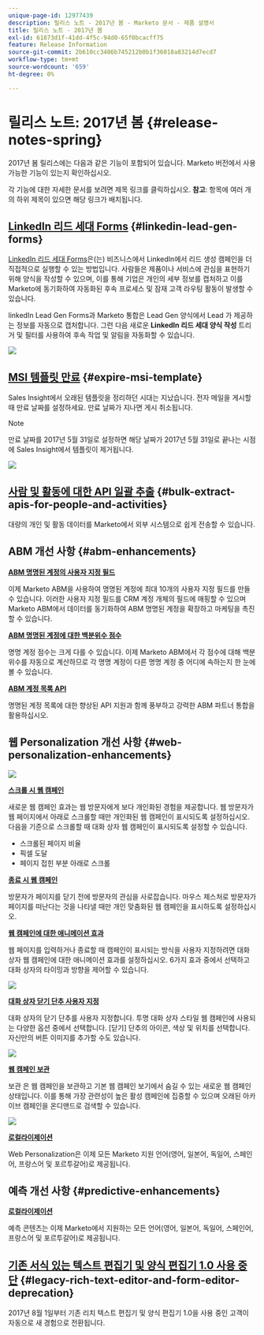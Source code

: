 ```yaml
---
unique-page-id: 12977439
description: 릴리스 노트 - 2017년 봄 - Marketo 문서 - 제품 설명서
title: 릴리스 노트 - 2017년 봄
exl-id: 61873d1f-41dd-4f5c-94d0-65f0bcacff75
feature: Release Information
source-git-commit: 2b610cc3486b745212b0b1f36018a83214d7ecd7
workflow-type: tm+mt
source-wordcount: '659'
ht-degree: 0%

---
```


# 릴리스 노트: 2017년 봄 {#release-notes-spring}

2017년 봄 릴리스에는 다음과 같은 기능이 포함되어 있습니다. Marketo 버전에서 사용 가능한 기능이 있는지 확인하십시오.

각 기능에 대한 자세한 문서를 보려면 제목 링크를 클릭하십시오. **참고**: 항목에 여러 개의 하위 제목이 있으면 해당 링크가 배치됩니다.

## [LinkedIn 리드 세대 Forms](/help/marketo/product-docs/demand-generation/social/social-functions/set-up-linkedin-lead-gen-forms.md) {#linkedin-lead-gen-forms}

[LinkedIn 리드 세대 Forms](https://business.linkedin.com/marketing-solutions/native-advertising/lead-gen-ads)은(는) 비즈니스에서 LinkedIn에서 리드 생성 캠페인을 더 직접적으로 실행할 수 있는 방법입니다. 사람들은 제품이나 서비스에 관심을 표현하기 위해 양식을 작성할 수 있으며, 이를 통해 기업은 개인의 세부 정보를 캡처하고 이를 Marketo에 동기화하여 자동화된 후속 프로세스 및 잠재 고객 라우팅 활동이 발생할 수 있습니다.

linkedIn Lead Gen Forms과 Marketo 통합은 Lead Gen 양식에서 Lead 가 제공하는 정보를 자동으로 캡처합니다. 그런 다음 새로운 **LinkedIn 리드 세대 양식 작성** 트리거 및 필터를 사용하여 후속 작업 및 알림을 자동화할 수 있습니다.

![](assets/release-notes-image.png)

## [MSI 템플릿 만료](/help/marketo/product-docs/marketo-sales-insight/msi-for-salesforce/features/actions-in-the-msi-panel/send-marketo-email/publish-an-email-to-sales-insight.md) {#expire-msi-template}

Sales Insight에서 오래된 템플릿을 정리하던 시대는 지났습니다. 전자 메일을 게시할 때 만료 날짜를 설정하세요. 만료 날짜가 지나면 게시 취소됩니다.

>[!NOTE]
>
>만료 날짜를 2017년 5월 31일로 설정하면 해당 날짜가 2017년 5월 31일로 끝나는 시점에 Sales Insight에서 템플릿이 제거됩니다.

![](assets/four-281-29.png)

## [사람 및 활동에 대한 API 일괄 추출](https://experienceleague.adobe.com/en/docs/marketo-developer/marketo/rest/bulk-extract/bulk-extract) {#bulk-extract-apis-for-people-and-activities}

대량의 개인 및 활동 데이터를 Marketo에서 외부 시스템으로 쉽게 전송할 수 있습니다.

## ABM 개선 사항 {#abm-enhancements}

**[ABM 명명된 계정의 사용자 지정 필드](https://docs.marketo.com/x/1wnG)**

이제 Marketo ABM을 사용하여 명명된 계정에 최대 10개의 사용자 지정 필드를 만들 수 있습니다. 이러한 사용자 지정 필드를 CRM 계정 개체의 필드에 매핑할 수 있으며 Marketo ABM에서 데이터를 동기화하여 ABM 명명된 계정을 확장하고 마케팅을 촉진할 수 있습니다.

**[ABM 명명된 계정에 대한 백분위수 점수](https://docs.marketo.com/display/docs/assets/abmpercentiles.png)**

명명 계정 점수는 크게 다를 수 있습니다. 이제 Marketo ABM에서 각 점수에 대해 백분위수를 자동으로 계산하므로 각 명명 계정이 다른 명명 계정 중 어디에 속하는지 한 눈에 볼 수 있습니다.

**[ABM 계정 목록 API](https://experienceleague.adobe.com/en/docs/marketo-developer/marketo/rest/lead-database/named-account-lists)**

명명된 계정 목록에 대한 향상된 API 지원과 함께 풍부하고 강력한 ABM 파트너 통합을 활용하십시오.

## 웹 Personalization 개선 사항 {#web-personalization-enhancements}

![](assets/dialogoptions.png)

**[스크롤 시 웹 캠페인](/help/marketo/product-docs/web-personalization/working-with-web-campaigns/set-how-your-web-campaign-displays.md)**

새로운 웹 캠페인 효과는 웹 방문자에게 보다 개인화된 경험을 제공합니다. 웹 방문자가 웹 페이지에서 아래로 스크롤할 때만 개인화된 웹 캠페인이 표시되도록 설정하십시오. 다음을 기준으로 스크롤할 때 대화 상자 웹 캠페인이 표시되도록 설정할 수 있습니다.

* 스크롤된 페이지 비율
* 픽셀 도달
* 페이지 접힌 부분 아래로 스크롤

**[종료 시 웹 캠페인](/help/marketo/product-docs/web-personalization/working-with-web-campaigns/set-how-your-web-campaign-displays.md)**

방문자가 페이지를 닫기 전에 방문자의 관심을 사로잡습니다. 마우스 제스처로 방문자가 페이지를 떠난다는 것을 나타낼 때만 개인 맞춤화된 웹 캠페인을 표시하도록 설정하십시오.

**[웹 캠페인에 대한 애니메이션 효과](/help/marketo/product-docs/web-personalization/working-with-web-campaigns/create-a-new-dialog-web-campaign.md)**

웹 페이지를 입력하거나 종료할 때 캠페인이 표시되는 방식을 사용자 지정하려면 대화 상자 웹 캠페인에 대한 애니메이션 효과를 설정하십시오. 6가지 효과 중에서 선택하고 대화 상자의 타이밍과 방향을 제어할 수 있습니다.

![](assets/animationoptins.png)

**[대화 상자 닫기 단추 사용자 지정](/help/marketo/product-docs/web-personalization/working-with-web-campaigns/create-a-new-dialog-web-campaign.md)**

대화 상자의 닫기 단추를 사용자 지정합니다. 투명 대화 상자 스타일 웹 캠페인에 사용되는 다양한 옵션 중에서 선택합니다. [닫기] 단추의 아이콘, 색상 및 위치를 선택합니다. 자신만의 버튼 이미지를 추가할 수도 있습니다.

![](assets/dialog-button-fill-5b1-5d.png)

**[웹 캠페인 보관](/help/marketo/product-docs/web-personalization/working-with-web-campaigns/archive-a-web-campaign.md)**

보관 은 웹 캠페인을 보관하고 기본 웹 캠페인 보기에서 숨길 수 있는 새로운 웹 캠페인 상태입니다. 이를 통해 가장 관련성이 높은 활성 캠페인에 집중할 수 있으며 오래된 아카이브 캠페인을 온디맨드로 검색할 수 있습니다.

![](assets/archive-campaign-5b2-5d.png)

**[로컬라이제이션](/help/marketo/product-docs/administration/settings/select-your-language-locale-and-time-zone.md)**

Web Personalization은 이제 모든 Marketo 지원 언어(영어, 일본어, 독일어, 스페인어, 프랑스어 및 포르투갈어)로 제공됩니다.

## 예측 개선 사항 {#predictive-enhancements}

**[로컬라이제이션](/help/marketo/product-docs/administration/settings/select-your-language-locale-and-time-zone.md)**

예측 콘텐츠는 이제 Marketo에서 지원하는 모든 언어(영어, 일본어, 독일어, 스페인어, 프랑스어 및 포르투갈어)로 제공됩니다.

## [기존 서식 있는 텍스트 편집기 및 양식 편집기 1.0 사용 중단](https://nation.marketo.com/docs/DOC-4315) {#legacy-rich-text-editor-and-form-editor-deprecation}

2017년 8월 1일부터 기존 리치 텍스트 편집기 및 양식 편집기 1.0을 사용 중인 고객이 자동으로 새 경험으로 전환됩니다.
